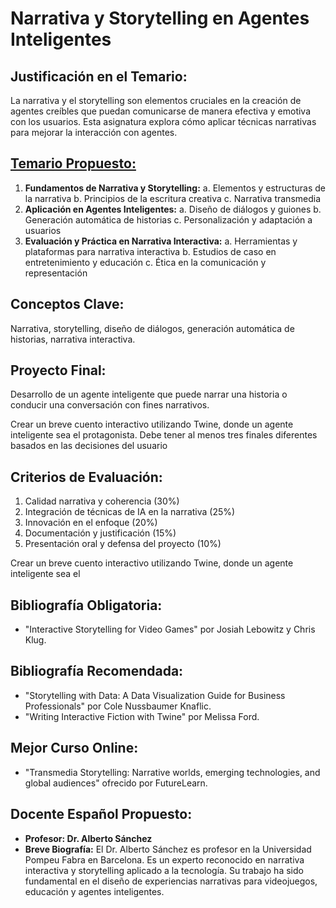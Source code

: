 # Narrativa y Storytelling en Agentes Inteligentes

## Justificación en el Temario:

La narrativa y el storytelling son elementos cruciales en la creación de agentes creíbles que puedan comunicarse de manera efectiva y emotiva con los usuarios. Esta asignatura explora cómo aplicar técnicas narrativas para mejorar la interacción con agentes.

## [Temario Propuesto:](narrativa-y-storytelling-en-agentes-inteligentes/temario-propuesto.md)

1. **Fundamentos de Narrativa y Storytelling:**
a. Elementos y estructuras de la narrativa
b. Principios de la escritura creativa
c. Narrativa transmedia
2. **Aplicación en Agentes Inteligentes:**
a. Diseño de diálogos y guiones
b. Generación automática de historias
c. Personalización y adaptación a usuarios
3. **Evaluación y Práctica en Narrativa Interactiva:**
a. Herramientas y plataformas para narrativa interactiva
b. Estudios de caso en entretenimiento y educación
c. Ética en la comunicación y representación

## Conceptos Clave:

Narrativa, storytelling, diseño de diálogos, generación automática de historias, narrativa interactiva.

## Proyecto Final: 

Desarrollo de un agente inteligente que puede narrar una historia o conducir una conversación con fines narrativos.

Crear un breve cuento interactivo utilizando Twine, donde un agente inteligente sea el protagonista. Debe tener al menos tres finales diferentes basados en las decisiones del usuario

## Criterios de Evaluación:

1. Calidad narrativa y coherencia (30%)
2. Integración de técnicas de IA en la narrativa (25%)
3. Innovación en el enfoque (20%)
4. Documentación y justificación (15%)
5. Presentación oral y defensa del proyecto (10%)

Crear un breve cuento interactivo utilizando Twine, donde un agente inteligente sea el 

## Bibliografía Obligatoria:

- "Interactive Storytelling for Video Games" por Josiah Lebowitz y Chris Klug.

## Bibliografía Recomendada:

- "Storytelling with Data: A Data Visualization Guide for Business Professionals" por Cole Nussbaumer Knaflic.
- "Writing Interactive Fiction with Twine" por Melissa Ford.

## Mejor Curso Online:

- "Transmedia Storytelling: Narrative worlds, emerging technologies, and global audiences" ofrecido por FutureLearn.

## Docente Español Propuesto:

- **Profesor: Dr. Alberto Sánchez**
- **Breve Biografía:** El Dr. Alberto Sánchez es profesor en la Universidad Pompeu Fabra en Barcelona. Es un experto reconocido en narrativa interactiva y storytelling aplicado a la tecnología. Su trabajo ha sido fundamental en el diseño de experiencias narrativas para videojuegos, educación y agentes inteligentes.